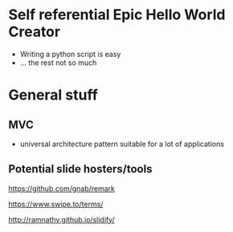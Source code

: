 # Self referential Epic Hello World Creator

* Writing a python script is easy 
* ... the rest not so much



# General stuff

## MVC 

* universal architecture pattern suitable for a lot of applications

## Potential slide hosters/tools

https://github.com/gnab/remark

https://www.swipe.to/terms/

http://ramnathv.github.io/slidify/
